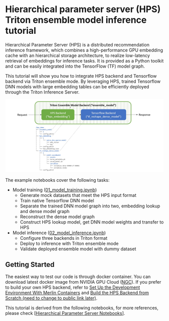 # Hierarchical parameter server (HPS) Triton ensemble model inference tutorial
Hierarchical Parameter Server (HPS) is a distributed recommendation inference framework, which combines a high-performance GPU embedding cache with an hierarchical storage architecture, to realize low-latency retrieval of embeddings for inference tasks. It is provided as a Python toolkit and can be easily integrated into the TensorFlow (TF) model graph.

This tutorial will show you how to integrate HPS backend and Tensorflow backend via Triton ensemble mode. By leveraging HPS, trained Tensorflow DNN models with large embedding tables can be efficiently deployed through the Triton Inference Server.

![HPS_Triton_overview](./pic/hps_triton_overview.jpg)

The example notebooks cover the following tasks:
* Model training ([01_model_training.ipynb](01_model_training.ipynb))
  * Generate mock datasets that meet the HPS input format
  * Train native Tensorflow DNN model
  * Separate the trained DNN model graph into two, embedding lookup and dense model graph
  * Reconstruct the dense model graph
  * Construct HPS lookup model, get DNN model weights and transfer to HPS
* Model inference ([02_model_inference.ipynb](02_model_inference.ipynb))
  * Configure three backends in Triton format
  * Deploy to inference with Triton ensemble mode
  * Validate deployed ensemble model with dummy dataset


## Getting Started
The easiest way to test our code is through docker container. You can download latest docker image from NVIDIA GPU Cloud ([NGC](https://catalog.ngc.nvidia.com/containers?filters=&orderBy=dateModifiedDESC&query=merlin)). If you prefer to build your own HPS backend, refer to [Set Up the Development Environment With Merlin Containers](https://nvidia-merlin.github.io/HugeCTR/master/hugectr_contributor_guide.html#set-up-the-development-environment-with-merlin-containers) and [Build the HPS Backend from Scratch (need to change to public link later)](https://gitlab-master.nvidia.com/dl/hugectr/hugectr_inference_backend/-/tree/hps_backend_model_ensemble_demo/hps_backend#hierarchical-parameter-server-backend).

This tutorial is derived from the following notebooks, for more references, please check [[Hierarchical Parameter Server Notebooks](https://gitlab-master.nvidia.com/dl/hugectr/hugectr/-/tree/docs-hps-plug-tf/hierarchical_parameter_server/notebooks)].
